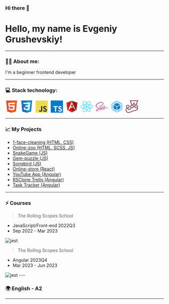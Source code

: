 ### Hi there 👋


# Hello, my name is Evgeniy Grushevskiy!

---

### :man_technologist: About me:
I'm a beginner frontend developer 

---

### 💻 Stack technology:

<div>
  <img src="https://github.com/devicons/devicon/blob/master/icons/html5/html5-original.svg" title="html5" alt="html5" width="40" height="40"/>&nbsp
  <img src="https://github.com/devicons/devicon/blob/master/icons/css3/css3-original.svg" title="css" alt="css" width="40" height="40"/>&nbsp
  <img src="https://github.com/devicons/devicon/blob/master/icons/javascript/javascript-original.svg" title="javascript" alt="javascript" width="40" height="40"/>&nbsp
  <img src="https://github.com/devicons/devicon/blob/master/icons/typescript/typescript-original.svg" title="javascript" alt="typescript" width="40" height="40"/>&nbsp
  <img src="https://github.com/devicons/devicon/blob/master/icons/angularjs/angularjs-original.svg" title="angular" alt="angular" width="40" height="40"/>&nbsp;
  <img src="https://github.com/devicons/devicon/blob/master/icons/react/react-original.svg" title="react" alt="react" width="40" height="40"/>&nbsp;
  <img src="https://github.com/devicons/devicon/blob/master/icons/sass/sass-original.svg" title="sass/scss" alt="sass/scss" width="40" height="40"/>&nbsp;
  <img src="https://github.com/devicons/devicon/blob/master/icons/webpack/webpack-original.svg" title="webpack" alt="webpack" width="40" height="40"/>&nbsp;
  <img src="https://github.com/devicons/devicon/blob/master/icons/jest/jest-plain.svg" title="jest" alt="jest" width="40" height="40"/>&nbsp;
</div>

---

### 📈 My Projects
 - [1-face-cleaning (HTML, CSS)](https://zheka717.github.io/1-face-cleaning/)
 - [Online-zoo (HTML, SCSS, JS)](https://rolling-scopes-school.github.io/zheka717-JSFE2022Q3/online-zoo/)
 - [SnakeGame (JS)](https://zheka717.github.io/SnakeGame/)
 - [Gem-puzzle (JS)](https://rolling-scopes-school.github.io/zheka717-JSFE2022Q3/gem-puzzle/)
 - [Songbird (JS)](https://rolling-scopes-school.github.io/zheka717-JSFE2022Q3/songbird/)
 - [Online-store (React)](https://online-store-evgenii.netlify.app/)
 - [YouTube App (Angular)](https://preeminent-custard-bff520.netlify.app)
 - [RSClone Trello (Angular)](https://rsclone-trello.netlify.app/main)
 - [Task Tracker (Angular)](https://6601aa2cd0ce57189b27796d--magical-hotteok-af72f6.netlify.app/main)
---

### ⚡ Courses
> The Rolling Scopes School
  - JavaScript/Front-end 2022Q3
  - Sep 2022 - Mar 2023
  <img src="https://zheka717.github.io/resume/images/certificate3.jpg" title="jest" alt="jest" width="300"/>

> The Rolling Scopes School
  - Angular 2023Q4
  - Mar 2023 - Jun 2023
  <img src="https://zheka717.github.io/resume/images/certificate4.jpg" title="jest" alt="jest" width="300"/>
---

### 🌍 English - A2

---
